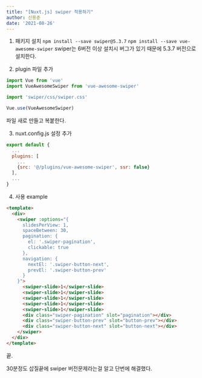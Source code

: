```yaml
---
title: "[Nuxt.js] swiper 적용하기"
author: 신용준
date: '2021-08-26'
---
```


1. 패키지 설치
`npm install --save swiper@5.3.7`
`npm install --save vue-awesome-swiper`
swiper는 6버전 이상 설치시 버그가 있기 때문에 5.3.7 버전으로 설치한다.

2. plugin 파일 추가

```js [plugins/vue-awesome-swiper.js]
import Vue from 'vue'
import VueAwesomeSwiper from 'vue-awesome-swiper'

import 'swiper/css/swiper.css'

Vue.use(VueAwesomeSwiper)
```
파일 새로 만들고 복붙한다.

3. nuxt.config.js 설정 추가

```js [nuxt.config.js]
export default {
  ...
  plugins: [
    ...
    {src: '@/plugins/vue-awesome-swiper', ssr: false}
  ],
  ...
}
```

4. 사용 example
```html [components/example.vue]
<template>
  <div>
    <swiper :options="{
      slidesPerView: 1,
      spaceBetween: 30,
      pagination: {
        el: '.swiper-pagination',
        clickable: true
      },
      navigation: {
        nextEl: '.swiper-button-next',
        prevEl: '.swiper-button-prev'
      }
    }">
      <swiper-slide>1</swiper-slide>
      <swiper-slide>1</swiper-slide>
      <swiper-slide>1</swiper-slide>
      <swiper-slide>1</swiper-slide>
      <swiper-slide>1</swiper-slide>
      <div class="swiper-pagination" slot="pagination"></div>
      <div class="swiper-button-prev" slot="button-prev"></div>
      <div class="swiper-button-next" slot="button-next"></div>
    </swiper>
  </div>
</template>
```

끝.

30분정도 삽질끝에 swiper 버전문제라는걸 알고 단번에 해결했다.